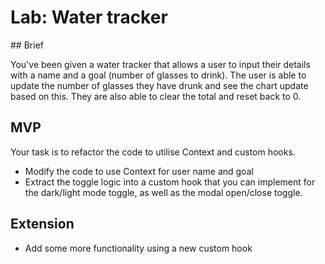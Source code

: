 # Lab: Water tracker

## Brief

You've been given a water tracker that allows a user to input their details with a name and a goal (number of glasses to drink). The user is able to update the number of glasses they have drunk and see the chart update based on this. They are also able to clear the total and reset back to 0.

## MVP

Your task is to refactor the code to utilise Context and custom hooks.
- Modify the code to use Context for user name and goal
- Extract the toggle logic into a custom hook that you can implement for the dark/light mode toggle, as well as the modal open/close toggle.

## Extension

- Add some more functionality using a new custom hook